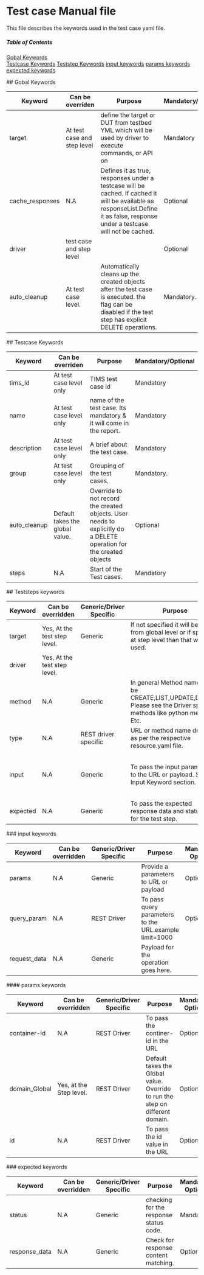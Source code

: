 
# Test case Manual file

This file describes the keywords used in the test case yaml file.



##### Table of Contents  
[Gobal Keywords](#global)  
[Testcase Keywords](#testcase)
[Teststep Keywords](#teststep)
[input keywords](#input)
[params keywords](#params)
[expected keywords](#expected)



<a name="global"/>
## Gobal Keywords

| Keyword | Can be overriden | Purpose | Mandatory/Optional |
|-----------------|-----------------------------|---------------------------------------------------------------------------------------------------------------------------------------------------------------------------------|--------------------|
| target | At test case and step level | define the target or DUT from testbed YML which will be used by driver to execute commands, or API on | Mandatory |
| cache_responses | N.A | Defines it as true, responses under a testcase will be cached. If cached it will be available as responseList.Define it as false, response under a testcase will not be cached. | Optional |
| driver | test case and step level | | Optional |
| auto_cleanup | At test case level. | Automatically cleans up the created objects after the test case is executed. the flag can be disabled if the test step has explicit DELETE operations. | Mandatory. |

<a name="testcase"/>
## Testcase Keywords

| Keyword | Can be overriden | Purpose | Mandatory/Optional |
|--------------|---------------------------------|--------------------------------------------------------------------------------------------------------------------|--------------------|
| tims_id | At test case level only | TIMS test case id | Mandatory |
| name | At test case level only | name of the test case. Its mandatory & it will come in the report. | Mandatory |
| description | At test case level only | A brief about the test case. | Mandatory |
| group | At test case level only | Grouping of the test cases. | Mandatory. |
| auto_cleanup | Default takes the global value. | Override to not record the created objects. User needs to explicitly do a DELETE operation for the created objects | Optional |
| steps | N.A | Start of the Test cases. | Mandatory |

<a name="teststep"/>
## Teststeps keywords

| Keyword | Can be overridden | Generic/Driver Specific | Purpose | Mandatory/ Optional |
|----------|------------------------------|-------------------------|-----------------------------------------------------------------------------------------------------------------------------|-------------------------------------------------------|
| target | Yes, At the test step level. | Generic | If not specified it will be picked from global level or if specified at step level than that will be used. | Optional |
| driver | Yes, At the test step level. | | | Optional. Default REST |
| method | N.A | Generic | In general Method name could be CREATE,LIST,UPDATE,DELETE. Please see the Driver specific methods like python method.. Etc. | Mandatory |
| type | N.A | REST driver specific | URL or method name defined as per the respective resource.yaml file. | Mandatory |
| input | N.A | Generic | To pass the input parameters to the URL or payload. See the Input Keyword section. | Optional. Only required when the test case has input. |
| expected | N.A | Generic | To pass the expected response data and status code for the test step. | Mandatory |


<a name="input"/>
### input keywords

 
| Keyword | Can be overridden | Generic/Driver Specific | Purpose | Mandatory/ Optional |
|----------|------------------------------|-------------------------|-----------------------------------------------------------------------------------------------------------------------------|-------------------------------------------------------|
| params | N.A | Generic | Provide a parameters to URL or payload | Optional. |
| query_param | N.A | REST Driver | To pass query parameters to the URL.example limit=1000 | Optional |
| request_data | N.A | Generic | Payload for the operation goes here. | |

<a name="params"/>
#### params keywords


| Keyword | Can be overridden | Generic/Driver Specific | Purpose | Mandatory/ Optional |
|----------|------------------------------|-------------------------|-----------------------------------------------------------------------------------------------------------------------------|-------------------------------------------------------|
| container-id | N.A | REST Driver | To pass the continer-id in the URL | Optional |
| domain_Global | Yes, at the Step level. | REST Driver | Default takes the Global value. Override to run the step on different domain. | Optional |
| id | N.A | REST Driver | To pass the id value in the URL | Optional |

<a name="expected"/>
### expected keywords


| Keyword | Can be overridden | Generic/Driver Specific | Purpose | Mandatory/ Optional |
|----------|------------------------------|-------------------------|-----------------------------------------------------------------------------------------------------------------------------|-------------------------------------------------------|
| status | N.A | Generic | checking for the response status code. | Mandatory |
| response_data | N.A | Generic | Check for response content matching. | Optional |
























